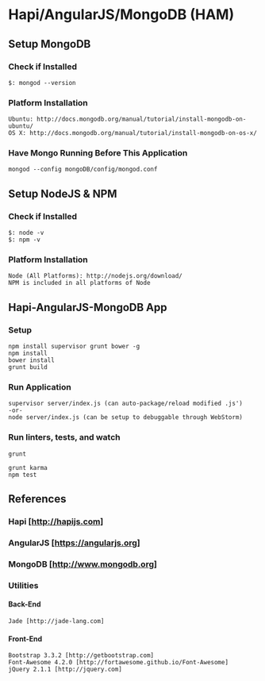 # Hapi/AngularJS/MongoDB (HAM)
## Setup MongoDB
### Check if Installed

    $: mongod --version

### Platform Installation

    Ubuntu: http://docs.mongodb.org/manual/tutorial/install-mongodb-on-ubuntu/
    OS X: http://docs.mongodb.org/manual/tutorial/install-mongodb-on-os-x/

### Have Mongo Running Before This Application

    mongod --config mongoDB/config/mongod.conf

## Setup NodeJS & NPM
### Check if Installed

    $: node -v
    $: npm -v

### Platform Installation

    Node (All Platforms): http://nodejs.org/download/
    NPM is included in all platforms of Node

## Hapi-AngularJS-MongoDB App
### Setup

    npm install supervisor grunt bower -g
    npm install
    bower install
    grunt build

### Run Application

    supervisor server/index.js (can auto-package/reload modified .js')
    -or-
    node server/index.js (can be setup to debuggable through WebStorm)

### Run linters, tests, and watch

    grunt

    grunt karma
    npm test

## References
### Hapi [http://hapijs.com]
### AngularJS [https://angularjs.org]
### MongoDB [http://www.mongodb.org]

### Utilities
#### Back-End

    Jade [http://jade-lang.com]

#### Front-End

    Bootstrap 3.3.2 [http://getbootstrap.com]
    Font-Awesome 4.2.0 [http://fortawesome.github.io/Font-Awesome]
    jQuery 2.1.1 [http://jquery.com]

